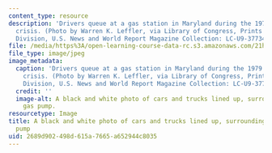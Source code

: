 ```yaml
---
content_type: resource
description: 'Drivers queue at a gas station in Maryland during the 1979 U.S. energy
  crisis. (Photo by Warren K. Leffler, via Library of Congress, Prints & Photographs
  Division, U.S. News and World Report Magazine Collection: LC-U9-37734-16A.)'
file: /media/https%3A/open-learning-course-data-rc.s3.amazonaws.com/21h-207-the-energy-crisis-past-and-present-fall-2010/2689d902498d615a7665a652944c8035_21h-207f10-th.jpg
file_type: image/jpeg
image_metadata:
  caption: 'Drivers queue at a gas station in Maryland during the 1979 U.S. energy
    crisis. (Photo by Warren K. Leffler, via Library of Congress, Prints & Photographs
    Division, U.S. News and World Report Magazine Collection: LC-U9-37734-16A.)'
  credit: ''
  image-alt: A black and white photo of cars and trucks lined up, surrounding a single
    gas pump.
resourcetype: Image
title: A black and white photo of cars and trucks lined up, surrounding a single gas
  pump
uid: 2689d902-498d-615a-7665-a652944c8035
---
```

